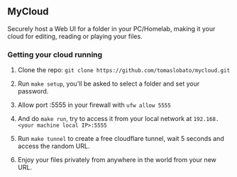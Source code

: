 ## MyCloud
Securely host a Web UI for a folder in your PC/Homelab, making it your cloud for editing, reading or playing your files.

### Getting your cloud running
1. Clone the repo: `git clone https://github.com/tomaslobato/mycloud.git`

2. Run `make setup`, you'll be asked to select a folder and set your password.

3. Allow port :5555 in your firewall with `ufw allow 5555`

4. And do `make run`, try to access it from your local network at `192.168.<your machine local IP>:5555`

5. Run `make tunnel` to create a free cloudflare tunnel, wait 5 seconds and access the random URL.

6. Enjoy your files privately from anywhere in the world from your new URL.
